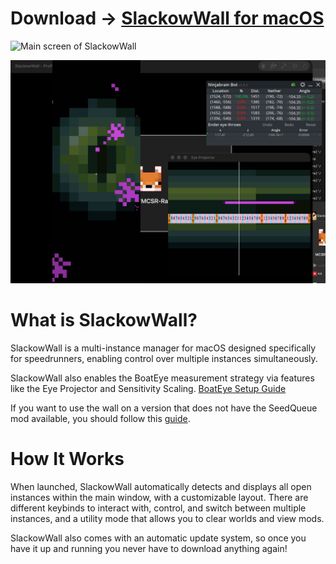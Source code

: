 # Download → [SlackowWall for macOS](https://github.com/Slackow/SlackowWall/releases/latest/)
<!-- # Tutorial → [SlackowWall Setup Guide](Info/guide.md) -->

![Main screen of SlackowWall](Info/images/main.png)

![Eye Projector from SlackowWall example](Info/images/eyeProjector.png)

# What is SlackowWall?
SlackowWall is a multi-instance manager for macOS designed specifically for speedrunners, enabling control over multiple instances simultaneously.

SlackowWall also enables the BoatEye measurement strategy via features like the Eye Projector and Sensitivity Scaling. [BoatEye Setup Guide](https://www.youtube.com/watch?v=Mj42HbnPUZ4)

If you want to use the wall on a version that does not have the SeedQueue mod available, you should follow this [guide](Info/guide.md).

# How It Works
When launched, SlackowWall automatically detects and displays all open instances within the main window, with a customizable layout. There are different keybinds to interact with, control, and switch between multiple instances, and a utility mode that allows you to clear worlds and view mods.

SlackowWall also comes with an automatic update system, so once you have it up and running you never have to download anything again!

